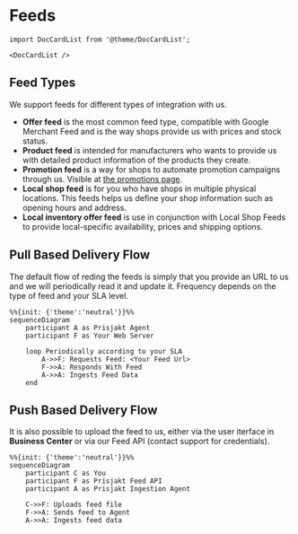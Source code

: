# Feeds

```mdx-code-block
import DocCardList from '@theme/DocCardList';

<DocCardList />
```

## Feed Types

We support feeds for different types of integration with us. 

- **Offer feed** is the most common feed type, compatible with Google Merchant Feed and is the way shops provide us with prices and stock status.
- **Product feed** is intended for manufacturers who wants to provide us with detailed product information of the products they create.
- **Promotion feed** is a way for shops to automate promotion campaigns through us. Visible at [the promotions page](https://prisjakt.nu/kampanjer).
- **Local shop feed** is for you who have shops in multiple physical locations. This feeds helps us define your shop information such as opening hours and address.
- **Local inventory offer feed** is use in conjunction with Local Shop Feeds to provide local-specific availability, prices and shipping options.

## Pull Based Delivery Flow

The default flow of reding the feeds is simply that you provide an URL to us and we will periodically read it and update it. Frequency depends on the type of feed and your SLA level.

```mermaid
%%{init: {'theme':'neutral'}}%%
sequenceDiagram
    participant A as Prisjakt Agent
    participant F as Your Web Server

    loop Periodically according to your SLA
        A->>F: Requests Feed: <Your Feed Url>
        F->>A: Responds With Feed
        A->>A: Ingests Feed Data
    end
```

## Push Based Delivery Flow

It is also possible to upload the feed to us, either via the user iterface in **Business Center** or via our Feed API (contact support for credentials).

```mermaid
%%{init: {'theme':'neutral'}}%%
sequenceDiagram    
    participant C as You
    participant F as Prisjakt Feed API
    participant A as Prisjakt Ingestion Agent

    C->>F: Uploads feed file
    F->>A: Sends feed to Agent
    A->>A: Ingests feed data
```
